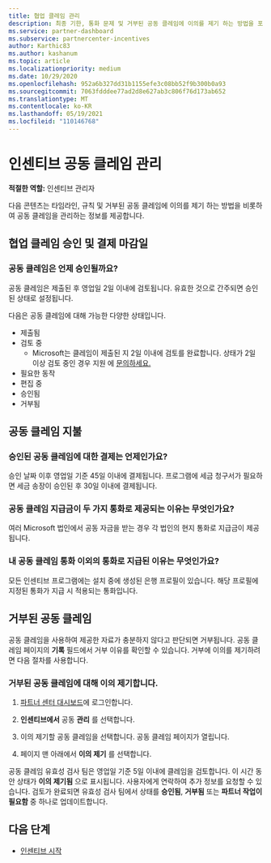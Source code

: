 ```yaml
---
title: 협업 클레임 관리
description: 최종 기한, 통화 문제 및 거부된 공동 클레임에 이의를 제기 하는 방법을 포함하여 공동 클레임 프로세스를 이해합니다.
ms.service: partner-dashboard
ms.subservice: partnercenter-incentives
author: Karthic83
ms.author: kashanum
ms.topic: article
ms.localizationpriority: medium
ms.date: 10/29/2020
ms.openlocfilehash: 952a6b327dd31b1155efe3c08bb52f9b300b0a93
ms.sourcegitcommit: 7063fdddee77ad2d8e627ab3c806f76d173ab652
ms.translationtype: MT
ms.contentlocale: ko-KR
ms.lasthandoff: 05/19/2021
ms.locfileid: "110146768"
---
```

# <a name="manage-incentives-co-op-claims"></a>인센티브 공동 클레임 관리

**적절한 역할:** 인센티브 관리자

다음 콘텐츠는 타임라인, 규칙 및 거부된 공동 클레임에 이의를 제기 하는 방법을 비롯하여 공동 클레임을 관리하는 정보를 제공합니다.

## <a name="co-op-claims-approval-and-payment-deadlines"></a>협업 클레임 승인 및 결제 마감일

### <a name="when-will-my-co-op-claim-be-approved"></a>공동 클레임은 언제 승인될까요?

공동 클레임은 제출된 후 영업일 2일 이내에 검토됩니다. 유효한 것으로 간주되면 승인된 상태로 설정됩니다.  

다음은 공동 클레임에 대해 가능한 다양한 상태입니다.

- 제출됨
- 검토 중
  - Microsoft는 클레임이 제출된 지 2일 이내에 검토를 완료합니다. 상태가 2일 이상 검토 중인 경우 지원 에 [문의하세요.](https://partner.microsoft.com/dashboard/support/incentives/servicerequests?category=incentives)
- 필요한 동작
- 편집 중
- 승인됨
- 거부됨

## <a name="co-op-claim-payments"></a>공동 클레임 지불

### <a name="when-will-i-get-the-payment-for-the-approved-co-op-claim"></a>승인된 공동 클레임에 대한 결제는 언제인가요?

승인 날짜 이후 영업일 기준 45일 이내에 결제됩니다. 프로그램에 세금 청구서가 필요하면 세금 송장이 승인된 후 30일 이내에 결제됩니다.

### <a name="why-are-my-co-op-claim-payments-made-in-two-different-currencies"></a>공동 클레임 지급금이 두 가지 통화로 제공되는 이유는 무엇인가요?

여러 Microsoft 법인에서 공동 자금을 받는 경우 각 법인의 현지 통화로 지급금이 제공됩니다.  

### <a name="why-was-i-paid-in-a-currency-other-than-my-co-op-claim-currency"></a>내 공동 클레임 통화 이외의 통화로 지급된 이유는 무엇인가요?

모든 인센티브 프로그램에는 설치 중에 생성된 은행 프로필이 있습니다. 해당 프로필에 지정된 통화가 지급 시 적용되는 통화입니다.

## <a name="rejected-co-op-claims"></a>거부된 공동 클레임

공동 클레임을 사용하여 제공한 자료가 충분하지 않다고 판단되면 거부됩니다. 공동 클레임 페이지의 **기록** 필드에서 거부 이유를 확인할 수 있습니다. 거부에 이의를 제기하려면 다음 절차를 사용합니다.

### <a name="dispute-a-rejected-co-op-claim"></a>거부된 공동 클레임에 대해 이의 제기합니다.

1. [파트너 센터 대시보드](https://partner.microsoft.com/dashboard/)에 로그인합니다.

2. **인센티브에서** 공동 **관리** 를 선택합니다.

3. 이의 제기할 공동 클레임을 선택합니다. 공동 클레임 페이지가 열립니다.

4. 페이지 맨 아래에서 **이의 제기** 를 선택합니다.

공동 클레임 유효성 검사 팀은 영업일 기준 5일 이내에 클레임을 검토합니다. 이 시간 동안 상태가 **이의 제기됨** 으로 표시됩니다. 사용자에게 연락하여 추가 정보를 요청할 수 있습니다. 검토가 완료되면 유효성 검사 팀에서 상태를 **승인됨**, **거부됨** 또는 **파트너 작업이 필요함** 중 하나로 업데이트합니다.

## <a name="next-steps"></a>다음 단계

- [인센티브 시작](incentives-get-started-intro.md)
